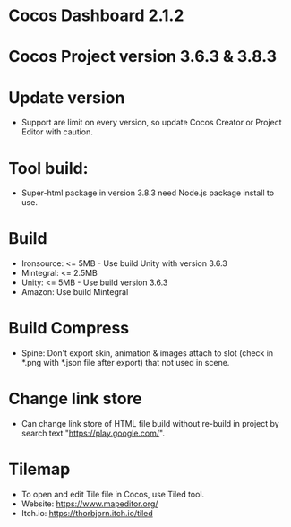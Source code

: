 # Cocos Dashboard 2.1.2
# Cocos Project version 3.6.3 & 3.8.3

# Update version
- Support are limit on every version, so update Cocos Creator or Project Editor with caution.

# Tool build:
- Super-html package in version 3.8.3 need Node.js package install to use.

# Build
- Ironsource: <= 5MB - Use build Unity with version 3.6.3
- Mintegral: <= 2.5MB
- Unity: <= 5MB - Use build version 3.6.3
- Amazon: Use build Mintegral

# Build Compress
- Spine: Don't export skin, animation & images attach to slot (check in *.png with *.json file after export) that not used in scene.

# Change link store
- Can change link store of HTML file build without re-build in project by search text "https://play.google.com/".

# Tilemap
- To open and edit Tile file in Cocos, use Tiled tool.
- Website: https://www.mapeditor.org/
- Itch.io: https://thorbjorn.itch.io/tiled